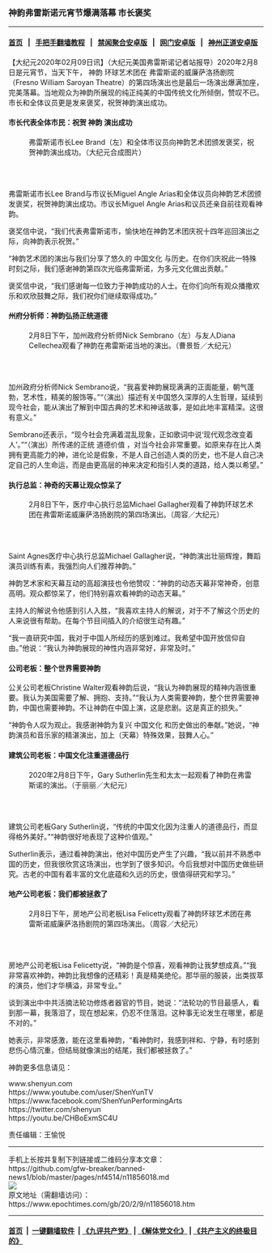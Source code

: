 ### 神韵弗雷斯诺元宵节爆满落幕 市长褒奖
------------------------

#### [首页](https://github.com/gfw-breaker/banned-news1/blob/master/README.md) &nbsp;&nbsp;|&nbsp;&nbsp; [手把手翻墙教程](https://github.com/gfw-breaker/guides/wiki) &nbsp;&nbsp;|&nbsp;&nbsp; [禁闻聚合安卓版](https://github.com/gfw-breaker/bn-android) &nbsp;&nbsp;|&nbsp;&nbsp; [网门安卓版](https://github.com/oGate2/oGate) &nbsp;&nbsp;|&nbsp;&nbsp; [神州正道安卓版](https://github.com/SzzdOgate/update) 



<div><p>
 【大纪元2020年02月09日讯】（大纪元美国弗雷斯诺记者站报导）2020年2月8日是元宵节，当天下午，
 <ok href="https://www.epochtimes.com/gb/tag/%E7%A5%9E%E9%9F%B5.html">
  神韵
 </ok>
 环球艺术团在
 <ok href="https://www.epochtimes.com/gb/tag/%E5%BC%97%E9%9B%B7%E6%96%AF%E8%AF%BA%E7%9A%84%E5%A8%81%E5%BB%89%E8%90%A8%E6%B4%9B%E6%89%AC%E5%89%A7%E9%99%A2.html">
  弗雷斯诺的威廉萨洛扬剧院
 </ok>
 （Fresno William Saroyan Theatre）的第四场演出也是最后一场演出爆满加座，完美落幕。当地观众为神韵所展现的纯正纯美的中国传统文化所倾倒，赞叹不已。市长和全体议员更是发来褒奖，祝贺神韵演出成功。
</p>
<h4>
 市长代表全体市民：祝贺
 <ok href="https://www.epochtimes.com/gb/tag/%E7%A5%9E%E9%9F%B5.html">
  神韵
 </ok>
 演出成功
</h4>
<figure class="wp-caption aligncenter" id="attachment_11856034" style="width: 450px">
 <ok href="http://i.epochtimes.com/assets/uploads/2020/02/2002090725051749.jpg">
  <img alt="" class="wp-image-11856034 size-medium" src="http://i.epochtimes.com/assets/uploads/2020/02/2002090725051749-450x300.jpg"/>
 </ok>
 <br/><figcaption class="wp-caption-text">
  弗雷斯诺市长Lee Brand（左）和全体市议员向神韵艺术团颁发褒奖，祝贺神韵演出成功。（大纪元合成图片）
 </figcaption><br/>
</figure><br/>
<p>
 弗雷斯诺市长Lee Brand与市议长Miguel Angle Arias和全体议员向神韵艺术团颁发褒奖，祝贺神韵演出成功。市议长Miguel Angle Arias和议员还亲自前往观看神韵。
</p>
<p>
 褒奖信中说，“我们代表弗雷斯诺市，愉快地在神韵艺术团庆祝十四年巡回演出之际，向神韵表示祝贺。”
</p>
<p>
 “神韵艺术团的演出与我们分享了悠久的
 <ok href="https://www.epochtimes.com/gb/tag/%E4%B8%AD%E5%9B%BD%E6%96%87%E5%8C%96.html">
  中国文化
 </ok>
 与历史。在你们庆祝此一特殊时刻之际，我们感谢神韵第四次光临弗雷斯诺，为多元文化做出贡献。”
</p>
<p>
 褒奖信中说，“我们感谢每一位致力于神韵成功的人士。在你们向所有观众播撒欢乐和欢欣鼓舞之际，我们祝你们继续取得成功。”
</p>
<h4>
 州府分析师：神韵弘扬正统道德
</h4>
<figure class="wp-caption aligncenter" id="attachment_11855472" style="width: 450px">
 <ok href="http://i.epochtimes.com/assets/uploads/2020/02/200208213001976.jpg">
  <img alt="" class="wp-image-11855472 size-medium" src="http://i.epochtimes.com/assets/uploads/2020/02/200208213001976-450x300.jpg"/>
 </ok>
 <br/><figcaption class="wp-caption-text">
  2月8日下午，加州政府分析师Nick Sembrano（左）与友人Diana Cellechea观看了神韵在弗雷斯诺当地的演出。（曹景哲／大纪元）
 </figcaption><br/>
</figure><br/>
<p>
 加州政府分析师Nick Sembrano说，“我喜爱神韵展现满满的正面能量，朝气蓬勃，艺术性，精美的服饰等。”“（演出）描述有关中国悠久深厚的人生哲理，延续到现今社会，能从演出了解到中国古典的艺术和神话故事，是如此地丰富精深。这很有意义。”
</p>
<p>
 Sembrano还表示，“现今社会充满着混乱现象，正如歌词中说‘现代观念改变着人’。”“（演出）所传递的正统
 <ok href="https://www.epochtimes.com/gb/tag/%E9%81%93%E5%BE%B7%E4%BB%B7%E5%80%BC.html">
  道德价值
 </ok>
 ，对当今社会非常重要。如原来存在比人类拥有更高能力的神，进化论是假象，不是人自己创造人类的历史，也不是人自己决定自己的人生命运，而是由更高层的神来决定和指引人类的道路，给人类以希望。”
</p>
<h4>
 执行总监：神奇的天幕让观众惊呆了
</h4>
<figure class="wp-caption aligncenter" id="attachment_11855796" style="width: 450px">
 <ok href="http://i.epochtimes.com/assets/uploads/2020/02/200208211434976.jpg">
  <img alt="" class="wp-image-11855796 size-medium" src="http://i.epochtimes.com/assets/uploads/2020/02/200208211434976-450x300.jpg"/>
 </ok>
 <br/><figcaption class="wp-caption-text">
  2月8日下午，医疗中心执行总监Michael Gallagher观看了神韵环球艺术团在弗雷斯诺威廉萨洛扬剧院的第四场演出。（周容／大纪元）
 </figcaption><br/>
</figure><br/>
<p>
 Saint Agnes医疗中心执行总监Michael Gallagher说，“神韵演出壮丽辉煌，舞蹈演员训练有素，我强烈向人们推荐神韵。”
</p>
<p>
 神韵艺术家和天幕互动的高超演技也令他赞叹：“神韵的动态天幕非常神奇，创意高明。观众都惊呆了，他们特别喜欢看神韵的动态天幕。”
</p>
<p>
 主持人的解说令他感到引人入胜，“我喜欢主持人的解说，对于不了解这个历史的人来说很有帮助。在每个节目间插入的介绍很生动有趣。”
</p>
<p>
 “我一直研究中国，我对于中国人所经历的感到难过。我希望中国开放信仰自由。”他说：“我认为神韵展现的神性内涵非常好，非常及时。”
</p>
<h4>
 公司老板：整个世界需要神韵
</h4>
<p>
 公关公司老板Christine Walter观看神韵后说，“我认为神韵展现的精神内涵很重要。我认为美国需要了解、拥抱、支持。”“我认为人类需要神韵，整个世界需要神韵，中国也需要神韵。不让神韵在中国上演，这是悲剧。这是真正的损失。”
</p>
<p>
 “神韵令人叹为观止。我感谢神韵为复兴
 <ok href="https://www.epochtimes.com/gb/tag/%E4%B8%AD%E5%9B%BD%E6%96%87%E5%8C%96.html">
  中国文化
 </ok>
 和历史做出的奉献。”她说，“神韵演员和音乐家的精湛演出，加上（天幕）特殊效果，鼓舞人心。”
</p>
<h4>
 建筑公司老板：中国文化注重道德品行
</h4>
<figure class="wp-caption aligncenter" id="attachment_11855534" style="width: 450px">
 <ok href="http://i.epochtimes.com/assets/uploads/2020/02/200208211441976.jpg">
  <img alt="" class="wp-image-11855534 size-medium" src="http://i.epochtimes.com/assets/uploads/2020/02/200208211441976-450x300.jpg"/>
 </ok>
 <br/><figcaption class="wp-caption-text">
  2020年2月8日下午，Gary Sutherlin先生和太太一起观看了神韵在弗雷斯诺的演出。（于丽丽／大纪元）
 </figcaption><br/>
</figure><br/>
<p>
 建筑公司老板Gary Sutherlin说，“传统的中国文化因为注重人的道德品行，而显得格外美好。”“神韵很好地表现了这种价值观。”
</p>
<p>
 Sutherlin表示，通过看神韵演出，他对中国历史产生了兴趣，“我以前并不熟悉中国的历史，但我很欣赏这场演出，也学到了很多知识。今后我想对中国历史做些研究。古老的中国有着丰富的文化底蕴和久远的历史，很值得研究和学习。”
</p>
<h4>
 地产公司老板：我们都被拯救了
</h4>
<figure class="wp-caption aligncenter" id="attachment_11855303" style="width: 450px">
 <ok href="http://i.epochtimes.com/assets/uploads/2020/02/200208211516976.jpg">
  <img alt="" class="wp-image-11855303 size-medium" src="http://i.epochtimes.com/assets/uploads/2020/02/200208211516976-450x300.jpg"/>
 </ok>
 <br/><figcaption class="wp-caption-text">
  2月8日下午，房地产公司老板Lisa Felicetty观看了神韵环球艺术团在弗雷斯诺威廉萨洛扬剧院的第四场演出。（周容／大纪元）
 </figcaption><br/>
</figure><br/>
<p>
 房地产公司老板Lisa Felicetty说，“神韵是个惊喜，观看神韵让我梦想成真。”“我非常喜欢神韵，神韵比我想像的还精彩！真是精美绝伦。那华丽的服装，出类拔萃的演员，他们才华横溢，非常专业。”
</p>
<p>
 谈到演出中中共活摘法轮功修炼者器官的节目，她说：“法轮功的节目最感人，看到那一幕，我落泪了，现在想起来，仍忍不住落泪。这种事无论发生在哪里，都是不对的。”
</p>
<p>
 她表示，非常感激，能在这里看神韵，“看神韵时，我感到祥和、宁静，有时感到悲伤心情沉重，但结局就像演出的结尾，我们都被拯救了。”
</p>
<p>
 神韵更多信息请见：
</p>
<div>
 <ok href="http://shenyun.com/" rel="noopener noreferrer" target="_blank">
  www.shenyun.com
 </ok>
</div>
<div>
 <ok href="https://www.youtube.com/user/ShenYunTV" rel="noopener noreferrer" target="_blank">
  https://www.youtube.com/user/ShenYunTV
 </ok>
</div>
<div>
 <ok href="https://www.facebook.com/ShenYunPerformingArts/" rel="noopener noreferrer" target="_blank">
  https://www.facebook.com/ShenYunPerformingArts
 </ok>
</div>
<div>
 <ok href="https://twitter.com/shenyun" rel="noopener noreferrer" target="_blank">
  https://twitter.com/shenyun
 </ok>
</div>
<div>
 <ok href="https://youtu.be/CHBoExmSC4U" rel="noopener noreferrer" target="_blank">
  https://youtu.be/CHBoExmSC4U
 </ok>
</div>
<p>
 责任编辑：王愉悦
</p>
</div>
<hr/>
手机上长按并复制下列链接或二维码分享本文章：<br/>
https://github.com/gfw-breaker/banned-news1/blob/master/pages/nf4514/n11856018.md <br/>
<a href='https://github.com/gfw-breaker/banned-news1/blob/master/pages/nf4514/n11856018.md'><img src='https://github.com/gfw-breaker/banned-news1/blob/master/pages/nf4514/n11856018.md.png'/></a> <br/>
原文地址（需翻墙访问）：https://www.epochtimes.com/gb/20/2/9/n11856018.htm


------------------------
#### [首页](https://github.com/gfw-breaker/banned-news1/blob/master/README.md) &nbsp;|&nbsp; [一键翻墙软件](https://github.com/gfw-breaker/nogfw/blob/master/README.md) &nbsp;| [《九评共产党》](https://github.com/gfw-breaker/9ping.md/blob/master/README.md#九评之一评共产党是什么) | [《解体党文化》](https://github.com/gfw-breaker/jtdwh.md/blob/master/README.md) | [《共产主义的终极目的》](https://github.com/gfw-breaker/gczydzjmd.md/blob/master/README.md)


<img src='http://gfw-breaker.win/banned-news/pages/nf4514/n11856018.md' width='0px' height='0px'/>